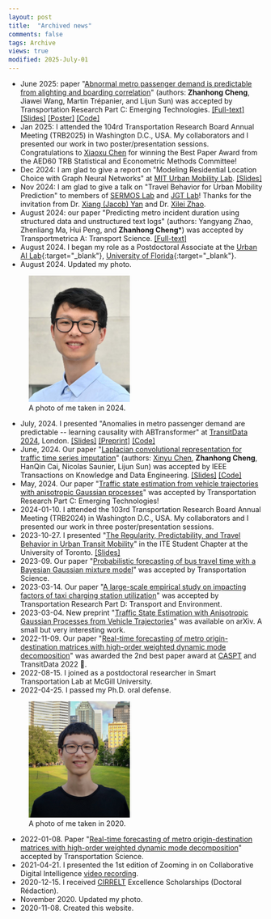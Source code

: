 ```yaml
---
layout: post
title:  "Archived news"
comments: false
tags: Archive
views: true
modified: 2025-July-01
---
```

- June 2025: paper "[Abnormal metro passenger demand is predictable from alighting and boarding correlation](https://www.sciencedirect.com/science/article/pii/S0968090X25002438)" (authors: **Zhanhong Cheng**, Jiawei Wang, Martin Trépanier, and Lijun Sun) was accepted by Transportation Research Part C: Emerging Technologies. [[Full-text]](https://www.sciencedirect.com/science/article/pii/S0968090X25002438) [[Slides]](assets/files/TransitData-24_ABTransformer.pdf) [[Poster]](assets/files/Poster_2025_TRB_ABTransformer.pdf) [[Code]](https://github.com/chengzhanhong/abnormal_metro_demand_predictable)
- Jan 2025: I attended the 104rd Transportation Research Board Annual Meeting (TRB2025) in Washington D.C., USA. My collaborators and I presented our work in two poster/presentation sessions. Congratulations to [Xiaoxu Chen](https://scholar.google.com/citations?user=PveVQZsAAAAJ&hl) for winning the Best Paper Award from the AED60 TRB Statistical and Econometric Methods Committee!
- Dec 2024: I am glad to give a report on "Modeling Residential Location Choice with Graph Neural Networks" at [MIT Urban Mobility Lab](https://mobility.mit.edu/). [[Slides]](assets/files/MIT_SRB2024.pdf)
- Nov 2024: I am glad to give a talk on "Travel Behavior for Urban Mobility Prediction" to members of [SERMOS Lab](https://faculty.eng.ufl.edu/sermos-lab/) and [JGT Lab](https://jacobyan0.github.io/)! Thanks for the invitation from Dr. [Xiang (Jacob) Yan](https://www.essie.ufl.edu/people/name/xiang-yan/) and Dr. [Xilei Zhao](https://www.essie.ufl.edu/people/name/xilei-zhao/).
- August 2024: our paper "Predicting metro incident duration using structured data and unstructured text logs" (authors: Yangyang Zhao, Zhenliang Ma, Hui Peng, and **Zhanhong Cheng***) was accepted by Transportmetrica A: Transport Science. [[Full-text]](https://www.tandfonline.com/eprint/QAP27QXBCA9AZAPHSAUI/full?target=10.1080/23249935.2024.2396951)
- August 2024. I began my role as a Postdoctoral Associate at the [Urban AI Lab](http://urbanailab.com){:target="_blank"}, [University of Florida](https://www.ufl.edu){:target="_blank"}.
- August 2024. Updated my photo.

<figure class="right">
  <img src="/assets/images/zhanhong.cheng-24.jpg" width="200" alt="My portrait 2024"/>
  <figcaption>A photo of me taken in 2024. </figcaption>
</figure>

- July, 2024. I presented "Anomalies in metro passenger demand are predictable -- learning causality with ABTransformer" at [TransitData 2024](https://www.ucl.ac.uk/civil-environmental-geomatic-engineering/research/transit-data-2024-9th-international-workshop-and-symposium-research-and-applications-use), London. [[Slides]](assets\files\TransitData-24_ABTransformer.pdf) [[Preprint]](https://papers.ssrn.com/sol3/papers.cfm?abstract_id=4915558) [[Code]](https://github.com/chengzhanhong/abnormal_metro_demand_predictable)
- June, 2024. Our paper "[Laplacian convolutional representation for traffic time series imputation](https://doi.org/10.1109/TKDE.2024.3419698)" (authors: [Xinyu Chen](https://xinychen.github.io/), **Zhanhong Cheng**, HanQin Cai, Nicolas Saunier, Lijun Sun) was accepted by IEEE Transactions on Knowledge and Data Engineering. [[Slides]](https://xinychen.github.io/slides/LCR24.pdf) [[Code]](https://github.com/xinychen/LCR)
- May, 2024. Our paper "[Traffic state estimation from vehicle trajectories with anisotropic Gaussian processes](https://www.sciencedirect.com/science/article/pii/S0968090X24001670)" was accepted by Transportation Research Part C: Emerging Technologies!
- 2024-01-10. I attended the 103rd Transportation Research Board Annual Meeting (TRB2024) in Washington D.C., USA. My collaborators and I presented our work in three poster/presentation sessions.
- 2023-10-27. I presented "[The Regularity, Predictability, and Travel Behavior in Urban Transit Mobility](https://www.linkedin.com/posts/ut-ite_join-us-on-friday-for-our-weekly-seminar-activity-7122355073422163968-mfNQ/)" in the ITE Student Chapter at the University of Toronto. [[Slides]](assets\files\UT-ite-urban-transit-mobility.pdf)
- 2023-09. Our paper "[Probabilistic forecasting of bus travel time with a Bayesian Gaussian mixture model](https://arxiv.org/abs/2206.06915)" was accepted by Transportation Science.
- 2023-03-14. Our paper "[A large-scale empirical study on impacting factors of taxi charging station utilization](https://doi.org/10.1016/j.trd.2023.103687)" was accepted by Transportation Research Part D: Transport and Environment.
- 2023-03-04. New preprint "[Traffic State Estimation with Anisotropic Gaussian Processes from Vehicle Trajectories](https://arxiv.org/abs/2303.02311)" was available on arXiv. A small but very interesting work.
- 2022-11-09. Our paper "[Real-time forecasting of metro origin-destination matrices with high-order weighted dynamic mode decomposition](https://doi.org/10.1287/trsc.2022.1128)" was awarded the 2nd best paper award at [CASPT](http://www.caspt.org/) and TransitData 2022 🏅.
- 2022-08-15. I joined as a postdoctoral researcher in Smart Transportation Lab at McGill University.
- 2022-04-25. I passed my Ph.D. oral defense.

<figure class="right">
  <img src="/assets/images/zhanhong.cheng-20.jpg" width="200" alt="My portrait 2020"/>
  <figcaption>A photo of me taken in 2020.</figcaption>
</figure>

- 2022-01-08. Paper "[Real-time forecasting of metro origin-destination matrices with high-order weighted dynamic mode decomposition](https://doi.org/10.1287/trsc.2022.1128)" accepted by Transportation Science.
- 2021-04-21. I presented the 1st edition of Zooming in on Collaborative Digital Intelligence [video recording](https://youtu.be/xLuYrb_mmdM).
- 2020-12-15. I received [CIRRELT](https://www.cirrelt.ca/) Excellence Scholarships (Doctoral Rédaction).
- November 2020. Updated my photo.
- 2020-11-08. Created this website.
